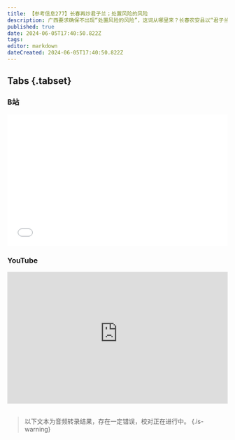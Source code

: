 ```yaml
---
title: 【参考信息277】长春再炒君子兰；处置风险的风险
description: 广西要求确保不出现“处置风险的风险”，这词从哪里来？长春农安县以“君子兰小镇”征占大量黑土地建别墅，但承诺的村民安置房却半途搁置，40年前长春炒过君子兰，同一把镰刀割两代人？5万元到鹤岗买房的第一批年轻人逃离，现在有新去处，河北张家口出现个位数价格的房源。广州增城区新塘镇要以成本价收购一批商品房作为安置房，面临选择标准和交易透明度质疑。雪糕刺客价格回归理性，但穷人三件套泡面、榨菜、快乐水要涨价了。
published: true
date: 2024-06-05T17:40:50.822Z
tags: 
editor: markdown
dateCreated: 2024-06-05T17:40:50.822Z
---
```


## Tabs {.tabset}
### B站
<div style="position: relative; padding: 30% 45%;">
<iframe style="position: absolute; width: 100%; height: 100%; left: 0; top: 0;" src="//player.bilibili.com/player.html?&bvid=BV12T421v7h9&page=1&as_wide=1&high_quality=1&danmaku=1&autoplay=0" scrolling="no" border="0" frameborder="no" framespacing="0" allowfullscreen="true"></iframe>
</div>

### YouTube
<div style="position: relative; padding: 30% 45%;">
<iframe style="position: absolute; top: 0; left: 0; width: 100%; height: 100%;" src="https://www.youtube-nocookie.com/embed/YouTubeVID" title="YouTube video player" frameborder="0" allow="accelerometer; autoplay; clipboard-write; encrypted-media; gyroscope; picture-in-picture" allowfullscreen></iframe>
</div>

## 

> 以下文本为音频转录结果，存在一定错误，校对正在进行中。
{.is-warning}

